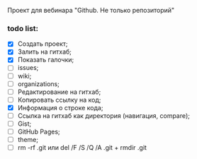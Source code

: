Проект для вебинара "Github. Не только репозиторий"

### todo list:

- [X] Создать проект;
- [X] Залить на гитхаб;
- [X] Показать галочки; 
- [ ] issues;
- [ ] wiki;
- [ ] organizations;
- [ ] Редактирование на гитхаб;
- [ ] Копировать ссылку на код;
- [x] Информация о строке кода;
- [ ] Ссылка на гитхаб как директория (навигация, compare);
- [ ] Gist;
- [ ] GitHub Pages;
- [ ] theme;
- [ ] rm -rf .git  или del /F /S /Q /A .git + rmdir .git
